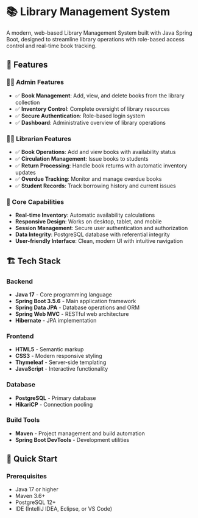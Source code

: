 # 📚 Library Management System

A modern, web-based Library Management System built with Java Spring Boot, designed to streamline library operations with role-based access control and real-time book tracking.

## 🌟 Features

### 👨‍💼 Admin Features
- ✅ **Book Management**: Add, view, and delete books from the library collection
- ✅ **Inventory Control**: Complete oversight of library resources
- ✅ **Secure Authentication**: Role-based login system
- ✅ **Dashboard**: Administrative overview of library operations

### 👩‍💻 Librarian Features  
- ✅ **Book Operations**: Add and view books with availability status
- ✅ **Circulation Management**: Issue books to students
- ✅ **Return Processing**: Handle book returns with automatic inventory updates
- ✅ **Overdue Tracking**: Monitor and manage overdue books
- ✅ **Student Records**: Track borrowing history and current issues

### 🎯 Core Capabilities
- **Real-time Inventory**: Automatic availability calculations
- **Responsive Design**: Works on desktop, tablet, and mobile
- **Session Management**: Secure user authentication and authorization
- **Data Integrity**: PostgreSQL database with referential integrity
- **User-friendly Interface**: Clean, modern UI with intuitive navigation

## 🏗️ Tech Stack

### Backend
- **Java 17** - Core programming language
- **Spring Boot 3.5.6** - Main application framework
- **Spring Data JPA** - Database operations and ORM
- **Spring Web MVC** - RESTful web architecture
- **Hibernate** - JPA implementation

### Frontend
- **HTML5** - Semantic markup
- **CSS3** - Modern responsive styling
- **Thymeleaf** - Server-side templating
- **JavaScript** - Interactive functionality

### Database
- **PostgreSQL** - Primary database
- **HikariCP** - Connection pooling

### Build Tools
- **Maven** - Project management and build automation
- **Spring Boot DevTools** - Development utilities

## 🚀 Quick Start

### Prerequisites
- Java 17 or higher
- Maven 3.6+
- PostgreSQL 12+
- IDE (IntelliJ IDEA, Eclipse, or VS Code)

